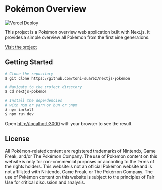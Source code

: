 # Pokémon Overview

![Vercel Deploy](https://deploy-badge.vercel.app/vercel/nextjs-pokemon-overview)

This project is a Pokémon overview web application built with Next.js. It provides a simple overview all Pokémon from the first nine generations.

[Visit the project](https://nextjs-pokemon-overview.vercel.app/)

## Getting Started

```bash
# Clone the repository
$ git clone https://github.com/toni-suarez/nextjs-pokemon

# Navigate to the project directory
$ cd nextjs-pokemon

# Install the dependencies
# with npm or yarn or bun or pnpm
$ npm install
$ npm run dev
```

Open [http://localhost:3000](http://localhost:3000) with your browser to see the result.

## License

All Pokémon-related content are registered trademarks of Nintendo, Game Freak, and/or The Pokémon Company.
The use of Pokémon content on this website is only for non-commercial purposes or according to the terms of the rights holders.
This website is not an official Pokémon website and is not affiliated with Nintendo, Game Freak, or The Pokémon Company.
The use of Pokémon content on this website is subject to the principles of Fair Use for critical discussion and analysis.

